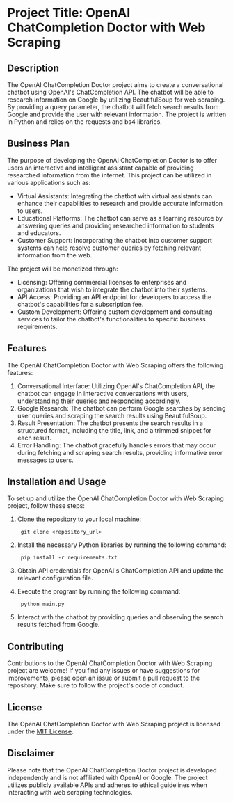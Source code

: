 # Project Title: OpenAI ChatCompletion Doctor with Web Scraping

## Description
The OpenAI ChatCompletion Doctor project aims to create a conversational chatbot using OpenAI's ChatCompletion API. The chatbot will be able to research information on Google by utilizing BeautifulSoup for web scraping. By providing a query parameter, the chatbot will fetch search results from Google and provide the user with relevant information. The project is written in Python and relies on the requests and bs4 libraries.

## Business Plan
The purpose of developing the OpenAI ChatCompletion Doctor is to offer users an interactive and intelligent assistant capable of providing researched information from the internet. This project can be utilized in various applications such as:

- Virtual Assistants: Integrating the chatbot with virtual assistants can enhance their capabilities to research and provide accurate information to users.
- Educational Platforms: The chatbot can serve as a learning resource by answering queries and providing researched information to students and educators.
- Customer Support: Incorporating the chatbot into customer support systems can help resolve customer queries by fetching relevant information from the web.

The project will be monetized through:

- Licensing: Offering commercial licenses to enterprises and organizations that wish to integrate the chatbot into their systems.
- API Access: Providing an API endpoint for developers to access the chatbot's capabilities for a subscription fee.
- Custom Development: Offering custom development and consulting services to tailor the chatbot's functionalities to specific business requirements.

## Features
The OpenAI ChatCompletion Doctor with Web Scraping offers the following features:

1. Conversational Interface: Utilizing OpenAI's ChatCompletion API, the chatbot can engage in interactive conversations with users, understanding their queries and responding accordingly.
2. Google Research: The chatbot can perform Google searches by sending user queries and scraping the search results using BeautifulSoup.
3. Result Presentation: The chatbot presents the search results in a structured format, including the title, link, and a trimmed snippet for each result.
4. Error Handling: The chatbot gracefully handles errors that may occur during fetching and scraping search results, providing informative error messages to users.

## Installation and Usage
To set up and utilize the OpenAI ChatCompletion Doctor with Web Scraping project, follow these steps:

1. Clone the repository to your local machine:

        git clone <repository_url>

2. Install the necessary Python libraries by running the following command:

        pip install -r requirements.txt

3. Obtain API credentials for OpenAI's ChatCompletion API and update the relevant configuration file.

4. Execute the program by running the following command:

        python main.py

5. Interact with the chatbot by providing queries and observing the search results fetched from Google.

## Contributing
Contributions to the OpenAI ChatCompletion Doctor with Web Scraping project are welcome! If you find any issues or have suggestions for improvements, please open an issue or submit a pull request to the repository. Make sure to follow the project's code of conduct.

## License
The OpenAI ChatCompletion Doctor with Web Scraping project is licensed under the [MIT License](LICENSE).

## Disclaimer
Please note that the OpenAI ChatCompletion Doctor project is developed independently and is not affiliated with OpenAI or Google. The project utilizes publicly available APIs and adheres to ethical guidelines when interacting with web scraping technologies.